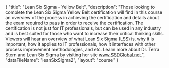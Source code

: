 {
	"title": "Lean Six Sigma - Yellow Belt",
	"description": "Those looking to complete the Lean Six Sigma Yellow Belt certification will find in this course an overview of the process in achieving the certification and details about the exam required to pass in order to receive the certification. The certification is not just for IT professionals, but can be used in any industry and is best suited for those who want to increase their critical thinking skills. Viewers will hear an overview of what Lean Six Sigma (LSS) is, why it is important, how it applies to IT professionals, how it interfaces with other process improvement methodologies, and etc. Learn more about Dr. Terra Stern and Lean Six Sigma by visiting her site www.SSDGlobal.net.",
	"dataFileName": "leanSixSigma2",
	"layout": "course"
}